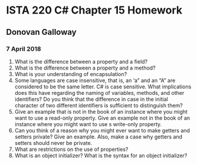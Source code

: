 # ISTA 220 C# Chapter 15 Homework
## Donovan Galloway
### 7 April 2018
1.  What is the difference between a property and a field?
2.  What is the difference between a property and a method?
3.  What is your understanding of encapsulation?
4.  Some languages are case insensitive, that is, an ‘a” and an “A” are considered to be the same letter. C# is case sensitive. What implications does this have regarding the naming of variables, methods, and other identifiers? Do you think that the difference in case in the initial character of two different identifiers is sufficient to distinguish them?
5.  Give an example that is not in the book of an instance where you might want to use a read-only property. Give an example not in the book of an instance where you might want to use s write-only property.
6.  Can you think of a reason why you might ever want to make getters and setters private? Give an example. Also, make a case why getters and setters should never be private.
7.  What are restrictions on the use of properties?
8.  What is an object initializer? What is the syntax for an object initializer?
 